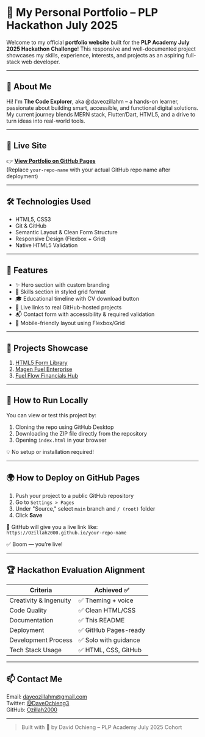 # 🚀 My Personal Portfolio – PLP Hackathon July 2025

Welcome to my official **portfolio website** built for the **PLP Academy July 2025 Hackathon Challenge**! This responsive and well-documented project showcases my skills, experience, interests, and projects as an aspiring full-stack web developer.

---

## 🧠 About Me
Hi! I'm **The Code Explorer**, aka @daveozillahm – a hands-on learner, passionate about building smart, accessible, and functional digital solutions. My current journey blends MERN stack, Flutter/Dart, HTML5, and a drive to turn ideas into real-world tools.

---

## 📌 Live Site
👉 **[View Portfolio on GitHub Pages](https://ozillah2000.github.io/your-repo-name)**  
(Replace `your-repo-name` with your actual GitHub repo name after deployment)

---

## 🛠️ Technologies Used

- HTML5, CSS3
- Git & GitHub
- Semantic Layout & Clean Form Structure
- Responsive Design (Flexbox + Grid)
- Native HTML5 Validation

---

## 🧩 Features

- ✨ Hero section with custom branding
- 🧠 Skills section in styled grid format
- 🎓 Educational timeline with CV download button
- 💼 Live links to real GitHub-hosted projects
- 📬 Contact form with accessibility & required validation
- 📱 Mobile-friendly layout using Flexbox/Grid

---

## 💼 Projects Showcase

1. [HTML5 Form Library](https://github.com/PLP-WebTechnologies/july-2025-introduction-to-html-5-Ozillah2000)
2. [Magen Fuel Enterprise](https://github.com/Ozillah2000/magen_fuel_enterprise_pythonapp.git)
3. [Fuel Flow Financials Hub](https://github.com/Ozillah2000/fuel-flow-financials-hub.git)

---

## 🏁 How to Run Locally
You can view or test this project by:

1. Cloning the repo using GitHub Desktop
2. Downloading the ZIP file directly from the repository
3. Opening `index.html` in your browser

💡 No setup or installation required!

---

## 🌍 How to Deploy on GitHub Pages
1. Push your project to a public GitHub repository
2. Go to `Settings > Pages`
3. Under "Source," select `main` branch and `/ (root)` folder
4. Click **Save**

🔗 GitHub will give you a live link like:  
`https://Ozillah2000.github.io/your-repo-name`

✅ Boom — you’re live!

---

## 🏆 Hackathon Evaluation Alignment
| Criteria                      | Achieved ✅         |
|------------------------------|---------------------|
| Creativity & Ingenuity       | ✅ Theming + voice   |
| Code Quality                 | ✅ Clean HTML/CSS    |
| Documentation                | ✅ This README       |
| Deployment                   | ✅ GitHub Pages-ready|
| Development Process          | ✅ Solo with guidance|
| Tech Stack Usage             | ✅ HTML, CSS, GitHub |

---

## 📫 Contact Me
Email: daveozillahm@gmail.com  
Twitter: [@DaveOchieng3](https://x.com/DaveOchieng3)  
GitHub: [Ozillah2000](https://github.com/Ozillah2000)

---

> Built with 💪 by David Ochieng – PLP Academy July 2025 Cohort
